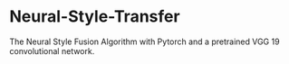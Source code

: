 # Neural-Style-Transfer
The Neural Style Fusion Algorithm with Pytorch and a pretrained VGG 19 convolutional network.
